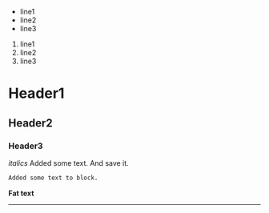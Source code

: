 * line1
* line2
* line3

1. line1
2. line2
3. line3
# Header1
## Header2
### Header3

*italics*
Added some text. And save it.

```sh
Added some text to block.
```
**Fat text**

*** 
